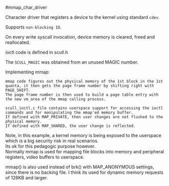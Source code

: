 #mmap_char_driver

Character driver that registers a device to the kernel using standard `cdev`.  

Supports `non-blocking IO`.  

On every write syscall invocation, device memory is cleared, freed and reallocated.  

ioctl code is defined in scull.h  

The `SCULL_MAGIC` was obtained from an unused MAGIC number.  

Implementing mmap:  
```
mmap code figures out the physical memory of the 1st block in the 1st quanta, it then gets the page frame number by shifting right with PAGE_SHIFT.
The page frame number is then used to build a page table entry with the new vm_area of the mmap calling process.  
```
```
scull_ioctl.c file contains userspace support for accessing the ioctl commands and for manipulating the mmap'ed memory buffer.  
If defined with MAP_PRIVATE, then user changes are not flushed to the physical memory.  
If defined with MAP_SHARED, the user change is reflected.  
```

Note, in this example, a kernel memory is being exposed to the userspace which is a big security risk in real scenarios.  
Its ok for this pedagogic purpose however.  
Normally mmap is used for mapping file blocks into memory and peripheral registers, video buffers to userspace.  

mmap() is also used instead of brk() with MAP_ANONYMOUS settings, since there is no backing file. I think its used for dynamic memory requests of 128KB and larger.

